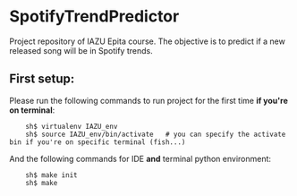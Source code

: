 # SpotifyTrendPredictor
Project repository of IAZU Epita course. The objective is to predict if a new released song will be in Spotify trends.

## First setup:

Please run the following commands to run project for the first time **if you're on terminal**:

```
    sh$ virtualenv IAZU_env
    sh$ source IAZU_env/bin/activate   # you can specify the activate bin if you're on specific terminal (fish...)
```

And the following commands for IDE **and** terminal python environment:

```
    sh$ make init
    sh$ make
```

